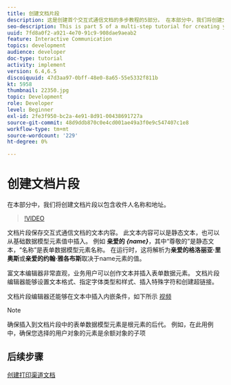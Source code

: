 ```yaml
---
title: 创建文档片段
description: 这是创建首个交互式通信文档的多步教程的5部分。 在本部分中，我们将创建文档片段以包含收件人名称和地址。
seo-description: This is part 5 of a multi-step tutorial for creating your first interactive communications document. In this part, we will create document fragment to hold the recipient name and address.
uuid: 7fd8a0f2-a921-4e70-91c9-908dae9aeab2
feature: Interactive Communication
topics: development
audience: developer
doc-type: tutorial
activity: implement
version: 6.4,6.5
discoiquuid: 47d3aa97-0bff-48e0-8a65-55e5332f811b
kt: 5958
thumbnail: 22350.jpg
topic: Development
role: Developer
level: Beginner
exl-id: 2fe3f950-bc2a-4e91-8d91-00438691727a
source-git-commit: 48d9ddb870c0e4cd001ae49a3f0e9c547407c1e8
workflow-type: tm+mt
source-wordcount: '229'
ht-degree: 0%

---
```


# 创建文档片段

在本部分中，我们将创建文档片段以包含收件人名称和地址。

>[!VIDEO](https://video.tv.adobe.com/v/22350?quality=12&learn=on)

文档片段保存交互式通信文档的文本内容。 此文本内容可以是静态文本，也可以从基础数据模型元素值中插入。 例如 **亲爱的 _{name}_**，其中“尊敬的”是静态文本，“名称”是表单数据模型元素名称。 在运行时，这将解析为&#x200B;**亲爱的格洛丽亚·里奥斯**或&#x200B;**亲爱的约翰·雅各布斯**取决于name元素的值。

富文本编辑器非常直观，业务用户可以创作文本并插入表单数据元素。 文档片段编辑器能够设置文本格式、指定字体类型和样式、插入特殊字符和创建超链接。

文档片段编辑器还能够在文本中插入内嵌条件，如下所示 [视频](https://helpx.adobe.com/experience-manager/kt/forms/using/editing-improvements-correspondence-mgmt-feature-video-use.html)

>[!NOTE]
>
>确保插入到文档片段中的表单数据模型元素是根元素的后代。 例如，在此用例中，确保您选择的用户对象的元素是余额对象的子项

## 后续步骤

[创建打印渠道文档](./create-print-channel-document.md)
